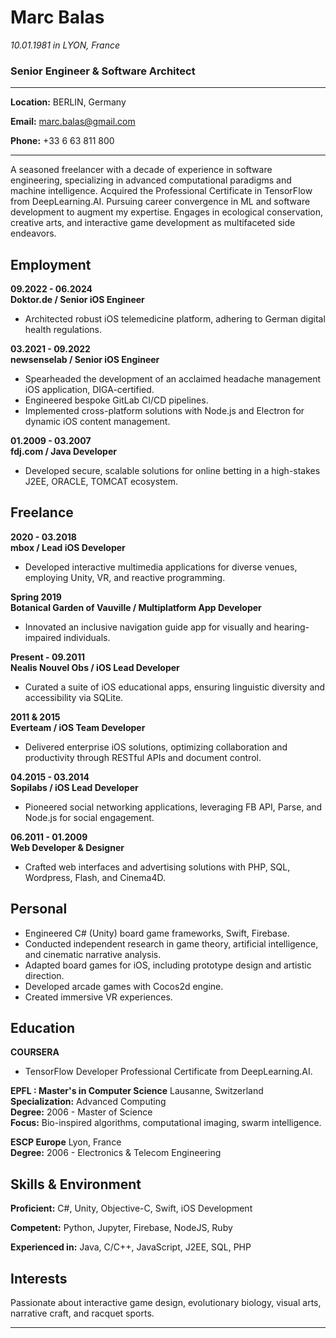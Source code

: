 # Marc Balas
*10.01.1981 in LYON, France*

### Senior Engineer & Software Architect
---
**Location:** BERLIN, Germany

**Email:** [marc.balas@gmail.com](mailto:marc.balas@gmail.com)

**Phone:** +33 6 63 811 800

---

A seasoned freelancer with a decade of experience in software engineering, specializing in advanced computational paradigms and machine intelligence. Acquired the Professional Certificate in TensorFlow from DeepLearning.AI. Pursuing career convergence in ML and software development to augment my expertise. Engages in ecological conservation, creative arts, and interactive game development as multifaceted side endeavors.

## Employment

**09.2022 - 06.2024**  
**Doktor.de / Senior iOS Engineer**
- Architected robust iOS telemedicine platform, adhering to German digital health regulations.

**03.2021 - 09.2022**  
**newsenselab / Senior iOS Engineer**
- Spearheaded the development of an acclaimed headache management iOS application, DIGA-certified.
- Engineered bespoke GitLab CI/CD pipelines.
- Implemented cross-platform solutions with Node.js and Electron for dynamic iOS content management.

**01.2009 - 03.2007**  
**fdj.com / Java Developer**
- Developed secure, scalable solutions for online betting in a high-stakes J2EE, ORACLE, TOMCAT ecosystem.

## Freelance

**2020 - 03.2018**  
**mbox / Lead iOS Developer**
- Developed interactive multimedia applications for diverse venues, employing Unity, VR, and reactive programming.

**Spring 2019**  
**Botanical Garden of Vauville / Multiplatform App Developer**
- Innovated an inclusive navigation guide app for visually and hearing-impaired individuals.

**Present - 09.2011**  
**Nealis Nouvel Obs / iOS Lead Developer**
- Curated a suite of iOS educational apps, ensuring linguistic diversity and accessibility via SQLite.

**2011 & 2015**  
**Everteam / iOS Team Developer**
- Delivered enterprise iOS solutions, optimizing collaboration and productivity through RESTful APIs and document control.

**04.2015 - 03.2014**  
**Sopilabs / iOS Lead Developer**
- Pioneered social networking applications, leveraging FB API, Parse, and Node.js for social engagement.

**06.2011 - 01.2009**  
**Web Developer & Designer**
- Crafted web interfaces and advertising solutions with PHP, SQL, Wordpress, Flash, and Cinema4D.

## Personal

- Engineered C# (Unity) board game frameworks, Swift, Firebase.
- Conducted independent research in game theory, artificial intelligence, and cinematic narrative analysis.
- Adapted board games for iOS, including prototype design and artistic direction.
- Developed arcade games with Cocos2d engine.
- Created immersive VR experiences.

## Education

**COURSERA**
- TensorFlow Developer Professional Certificate from DeepLearning.AI.

**EPFL : Master's in Computer Science**
Lausanne, Switzerland  
**Specialization:** Advanced Computing  
**Degree:** 2006 - Master of Science  
**Focus:** Bio-inspired algorithms, computational imaging, swarm intelligence.

**ESCP Europe**
Lyon, France  
**Degree:** 2006 - Electronics & Telecom Engineering

## Skills & Environment

**Proficient:** C#, Unity, Objective-C, Swift, iOS Development

**Competent:** Python, Jupyter, Firebase, NodeJS, Ruby

**Experienced in:** Java, C/C++, JavaScript, J2EE, SQL, PHP

## Interests

Passionate about interactive game design, evolutionary biology, visual arts, narrative craft, and racquet sports.

---

